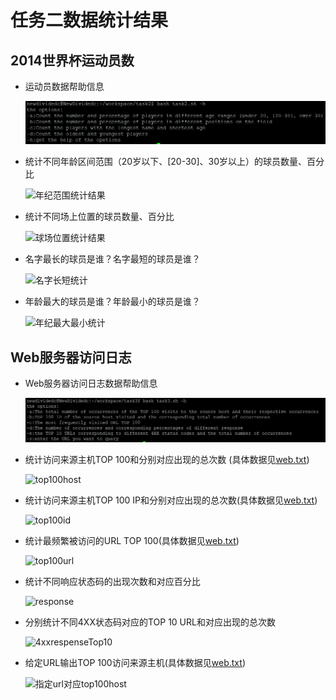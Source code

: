 # 任务二数据统计结果

## 2014世界杯运动员数

* 运动员数据帮助信息
    
    ![运动员数据帮助信息](t2image\帮助文档.PNG)

* 统计不同年龄区间范围（20岁以下、[20-30]、30岁以上）的球员数量、百分比
  
  ![年纪范围统计结果](/t2image/年纪范围统计结果.png)

* 统计不同场上位置的球员数量、百分比
  
  ![球场位置统计结果](/t2image/球场位置统计.png)

* 名字最长的球员是谁？名字最短的球员是谁？
  
  ![名字长短统计](/t2image/名字长短统计.png)

* 年龄最大的球员是谁？年龄最小的球员是谁？
  
  ![年纪最大最小统计](/t2image/年纪最大最小统计.png)


## Web服务器访问日志 

* Web服务器访问日志数据帮助信息
    
    ![Web服务器访问日志数据帮助信息](t3image\帮助文档.PNG)

* 统计访问来源主机TOP 100和分别对应出现的总次数 (具体数据见[web.txt](https://github.com/CUCCS/linux-2020-NewDividedc/blob/chap0x04/chap0x04/web.txt))
  
  ![top100host](/t3image/top100host.png)

* 统计访问来源主机TOP 100 IP和分别对应出现的总次数(具体数据见[web.txt](https://github.com/CUCCS/linux-2020-NewDividedc/blob/chap0x04/chap0x04/web.txt))
  
  ![top100id](/t3image/top100id.png)

* 统计最频繁被访问的URL TOP 100(具体数据见[web.txt](https://github.com/CUCCS/linux-2020-NewDividedc/blob/chap0x04/chap0x04/web.txt))
  
  ![top100url](/t3image/top100url.png)

* 统计不同响应状态码的出现次数和对应百分比
  
  ![response](/t3image/response.png)

* 分别统计不同4XX状态码对应的TOP 10 URL和对应出现的总次数
  
  ![4xxrespenseTop10](/t3image/4xxresponseTop10.png)

* 给定URL输出TOP 100访问来源主机(具体数据见[web.txt](https://github.com/CUCCS/linux-2020-NewDividedc/blob/chap0x04/chap0x04/web.txt))
  
  ![指定url对应top100host](/t3image/指定url对应top100host.png)
